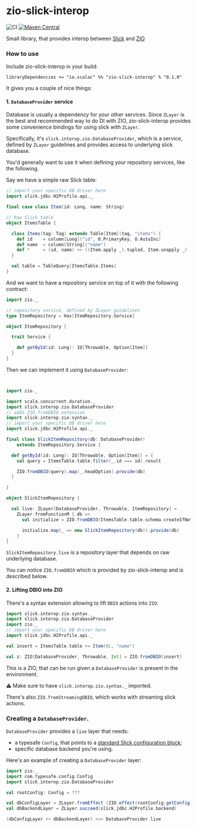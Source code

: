 # zio-slick-interop

![CI](https://github.com/ScalaConsultants/zio-slick-interop/workflows/Scala%20CI/badge.svg)
[![Maven Central](https://img.shields.io/maven-central/v/io.scalac/zio-slick-interop_2.13.svg)](https://github.com/ScalaConsultants/zio-slick-interop)

Small library, that provides interop between [Slick](http://scala-slick.org/) and [ZIO](https://zio.dev/)

### How to use

Include zio-slick-interop in your build:

```
libraryDependencies += "io.scalac" %% "zio-slick-interop" % "0.1.0"
```

It gives you a couple of nice things:

#### 1. `DatabaseProvider` service

Database is usually a dependency for your other services. Since `ZLayer` is the best and recommended way to do DI with ZIO, 
zio-slick-interop provides some convenience bindings for using slick with `ZLayer`.

Specifically, it's `slick.interop.zio.DatabaseProvider`, which is a service, defined by `ZLayer` guidelines and provides access to underlying slick database.

You'd generally want to use it when defining your repository services, like the following.

Say we have a simple raw Slick table:
```scala
// import your specific DB driver here
import slick.jdbc.H2Profile.api._

final case class Item(id: Long, name: String)

// Raw Slick table
object ItemsTable {

  class Items(tag: Tag) extends Table[Item](tag, "items") {
    def id    = column[Long]("id", O.PrimaryKey, O.AutoInc)
    def name  = column[String]("name")
    def *     = (id, name) <> ((Item.apply _).tupled, Item.unapply _)
  }

  val table = TableQuery[ItemsTable.Items]
}
```

And we want to have a repository service on top of it with the following contract:

```scala
import zio._

// repository service, defined by ZLayer guidelines
type ItemRepository = Has[ItemRepository.Service]

object ItemRepository {

  trait Service {

    def getById(id: Long): IO[Throwable, Option[Item]]
  }
}
```

Then we can implement it using `DatabaseProvider`:

```scala


import zio._

import scala.concurrent.duration._
import slick.interop.zio.DatabaseProvider
// adds ZIO.fromDBIO extension
import slick.interop.zio.syntax._
// import your specific DB driver here
import slick.jdbc.H2Profile.api._

final class SlickItemRepository(db: DatabaseProvider)
    extends ItemRepository.Service {

  def getById(id: Long): IO[Throwable, Option[Item]] = {
    val query = ItemsTable.table.filter(_.id === id).result

    ZIO.fromDBIO(query).map(_.headOption).provide(db)
  }

}

object SlickItemRepository {

  val live: ZLayer[DatabaseProvider, Throwable, ItemRepository] =
    ZLayer.fromFunctionM { db =>
      val initialize = ZIO.fromDBIO(ItemsTable.table.schema.createIfNotExists)

      initialize.map(_ => new SlickItemRepository(db)).provide(db)
    }
}
```
`SlickItemRepository.live` is a repository layer that depends on raw underlying database.

You can notice `ZIO.fromDBIO` which is provided by zio-slick-interop and is described below.

#### 2. Lifting DBIO into ZIO

There's a syntax extension allowing to lift `DBIO` actions into `ZIO`:

```scala
import slick.interop.zio.syntax._
import slick.interop.zio.DatabaseProvider
import zio._
// import your specific DB driver here
import slick.jdbc.H2Profile.api._

val insert = ItemsTable.table += Item(0L, "name")

val z: ZIO[DatabaseProvider, Throwable, Int] = ZIO.fromDBIO(insert)
```
This is a ZIO, that can be run given a `DatabaseProvider` is present in the environment.

⚠️ Make sure to have `slick.interop.zio.syntax._` imported.

There's also `ZIO.fromStreamingDBIO`, which works with streaming slick actions.

### Creating a `DatabaseProvider`.

`DatabaseProvider` provides a `live` layer that needs:

* a typesafe `Config`, that points to a [standard Slick configuration block](https://scala-slick.org/doc/3.3.2/api/index.html#slick.jdbc.JdbcBackend$DatabaseFactoryDef@forConfig(String,Config,Driver,ClassLoader):Database);
* specific database backend you're using.

Here's an example of creating a `DatabaseProvider` layer:

```scala
import zio._
import com.typesafe.config.Config
import slick.interop.zio.DatabaseProvider

val rootConfig: Config = ???

val dbConfigLayer = ZLayer.fromEffect (ZIO.effect(rootConfig.getConfig("db")))
val dbBackendLayer = ZLayer.succeed(slick.jdbc.H2Profile.backend)

(dbConfigLayer ++ dbBackendLayer) >>> DatabaseProvider.live
```
